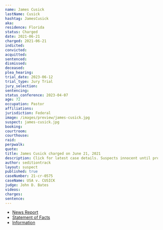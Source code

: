 ```yaml
---
name: James Cusick
lastName: Cusick
hashtag: JamesCusick
aka:
residence: Florida
status: Charged
date: 2021-06-21
charged: 2021-06-21
indicted:
convicted:
acquitted:
sentenced:
dismissed:
deceased:
plea_hearing:
trial_date: 2023-06-12
trial_type: Jury Trial
jury_selection:
sentencing:
status_conference: 2023-04-07
age: 72
occupation: Pastor
affiliations:
jurisdiction: Federal
image: /images/preview/james-cusick.jpg
suspect: james-cusick.jpg
booking:
courtroom:
courthouse:
raid:
perpwalk:
quote:
title: James Cusick charged on June 21, 2021
description: Click for latest case details. Suspects innocent until proven guilty.
author: seditiontrack
layout: suspect
published: true
caseNumber: 21-cr-0575
caseName: USA v. CUSICK
judge: John D. Bates
videos:
charges:
sentence:
---
```

- [News Report](https://www.clickorlando.com/news/local/2021/06/24/florida-pastors-arrested-in-connection-with-capitol-riot/)
- [Statement of Facts](https://www.justice.gov/usao-dc/case-multi-defendant/file/1405931/download)
- [Information](https://www.justice.gov/usao-dc/case-multi-defendant/file/1424616/download)
